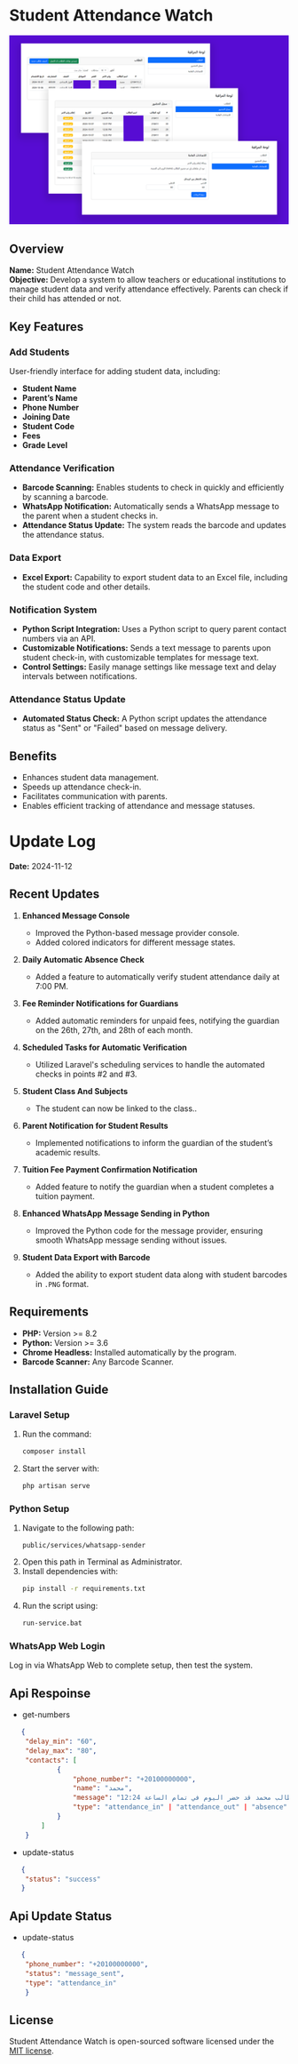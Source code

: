 # Student Attendance Watch

![alt text](https://github.com/iShafaey/student-attendance-watch/blob/main/public/student-attendance-watch.png?raw=true)

## Overview

**Name:** Student Attendance Watch  
**Objective:** Develop a system to allow teachers or educational institutions to manage student data and verify attendance effectively. Parents can check if their child has attended or not.

## Key Features

### Add Students
User-friendly interface for adding student data, including:
- **Student Name**
- **Parent’s Name**
- **Phone Number**
- **Joining Date**
- **Student Code**
- **Fees**
- **Grade Level**

### Attendance Verification
- **Barcode Scanning:** Enables students to check in quickly and efficiently by scanning a barcode.
- **WhatsApp Notification:** Automatically sends a WhatsApp message to the parent when a student checks in.
- **Attendance Status Update:** The system reads the barcode and updates the attendance status.

### Data Export
- **Excel Export:** Capability to export student data to an Excel file, including the student code and other details.

### Notification System
- **Python Script Integration:** Uses a Python script to query parent contact numbers via an API.
- **Customizable Notifications:** Sends a text message to parents upon student check-in, with customizable templates for message text.
- **Control Settings:** Easily manage settings like message text and delay intervals between notifications.

### Attendance Status Update
- **Automated Status Check:** A Python script updates the attendance status as "Sent" or "Failed" based on message delivery.

## Benefits
- Enhances student data management.
- Speeds up attendance check-in.
- Facilitates communication with parents.
- Enables efficient tracking of attendance and message statuses.

# Update Log

**Date:** 2024-11-12
## Recent Updates

1. **Enhanced Message Console**
    - Improved the Python-based message provider console.
    - Added colored indicators for different message states.

2. **Daily Automatic Absence Check**
    - Added a feature to automatically verify student attendance daily at 7:00 PM.

3. **Fee Reminder Notifications for Guardians**
    - Added automatic reminders for unpaid fees, notifying the guardian on the 26th, 27th, and 28th of each month.

4. **Scheduled Tasks for Automatic Verification**
    - Utilized Laravel's scheduling services to handle the automated checks in points #2 and #3.

5. **Student Class And Subjects**
    - The student can now be linked to the class..

6. **Parent Notification for Student Results**
    - Implemented notifications to inform the guardian of the student’s academic results.

7. **Tuition Fee Payment Confirmation Notification**
    - Added feature to notify the guardian when a student completes a tuition payment.

8. **Enhanced WhatsApp Message Sending in Python**
    - Improved the Python code for the message provider, ensuring smooth WhatsApp message sending without issues.

9. **Student Data Export with Barcode**
    - Added the ability to export student data along with student barcodes in `.PNG` format.

## Requirements
- **PHP:** Version >= 8.2
- **Python:** Version >= 3.6
- **Chrome Headless:** Installed automatically by the program.
- **Barcode Scanner:** Any Barcode Scanner.

## Installation Guide

### Laravel Setup
1. Run the command:
   ```bash
   composer install
   ```
2. Start the server with:
   ```bash
   php artisan serve
   ```

### Python Setup
1. Navigate to the following path:
   ```
   public/services/whatsapp-sender
   ```
2. Open this path in Terminal as Administrator.
3. Install dependencies with:
   ```bash
   pip install -r requirements.txt
   ```
4. Run the script using:
   ```bash
   run-service.bat
   ```

### WhatsApp Web Login

Log in via WhatsApp Web to complete setup, then test the system.

## Api Respoinse
- get-numbers

```json
   {
    "delay_min": "60",
    "delay_max": "80",
    "contacts": [
            {
                "phone_number": "+20100000000",
                "name": "محمد",
                "message": "نود إبلاغكم بأن الطالب محمد قد حضر اليوم في تمام الساعة 12:24 AM.",
                "type": "attendance_in" | "attendance_out" | "absence" | "expenses" | "expenses_reminder" | "exam"
            }
        ]
    }
   ```

- update-status

```json
   {
    "status": "success"
   }
   ```

## Api Update Status
- update-status

```json
   {
    "phone_number": "+20100000000",
    "status": "message_sent",
    "type": "attendance_in"
    }
   ```

## License

Student Attendance Watch is open-sourced software licensed under the [MIT license](https://opensource.org/licenses/MIT).
